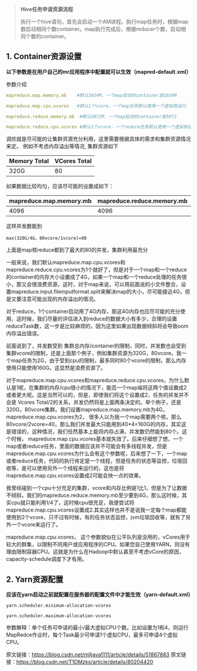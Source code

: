 



> **Hive任务申请资源流程**
>
> 执行一个hive语句，首先会启动一个AM进程。执行map任务时，根据map数启动相同个数container。map执行完成后，根据reducer个数，启动相同个数的container。



## 1. Container资源设置

**以下参数是在用户自己的mr应用程序中配置就可以生效（mapred-default.xml）**

参数介绍

```yml
mapreduce.map.memory.mb    #默认1024M，一个map启动的container是1024M

mapreduce.map.cpu.vcores   #默认1个vcore，一个map任务默认使用一个虚拟核运行

mapreduce.reduce.memory.mb  #默认3072M，一个map启动的container是3072

mapreduce.reduce.cpu.vcores #默认1个vcore，一个reduce任务默认使用一个虚拟核运行。
```



调优就是尽可能的让集群资源充分利用，这里需要根据具体的需求和集群资源情况来定。
例如不考虑内存溢出等情况, 集群资源如下

| Memory Total | VCores Total |
| ------------ | ------------ |
| 320G         | 80           |

如果数据比较均匀，应该尽可能的设置成如下：

| mapreduce.map.memory.mb | mapreduce.reduce.memory.mb | mapreduce.map.cpu.vcores | mapreduce.reduce.cpu.vcores |
| ----------------------- | -------------------------- | ------------------------ | --------------------------- |
| 4096                    | 4096                       | 1                        | 1                           |

这样并发数能到

```
max(320G/4G，80vcore/1vcore)=80
```

上面是map核reduce都到了最大的80的并发，集群利用最充分

一般来说，我们默认mapreduce.map.cpu.vcores和mapreduce.reduce.cpu.vcores为1个就好了，但是对于一个map和一个reduce的container的内存大小设置成了4G，如果一个map和一个reduce处理的任务很小，那又会很浪费资源，这时，对于map来说，可以用前面说的小文件整合，设置mapreduce.input.fileinputformat.split来解决map的大小，尽可能接近4G，但是又要注意可能出现的内存溢出的情况。

对于reduce，1个container启动用了4G内存，那这4G内存也应尽可能的充分使用，这时候，我们尽量的评估进入到reduce的数据大小有多少，合理的设置reduceTask数，这一步是比较麻烦的，因为这里如果出现数据倾斜将会导致oom内存溢出错误。

前面说到了，并发数受到 集群总内存/container的限制，同时，并发数也会受到集群vcore的限制，还是上面那个例子，例如集群资源为320G，80vcore，我一个map任务为2G，由于受到cpu的限制，最多同时80个vcore的限制，那么内存使用只能使用160G。这显然是浪费资源了。

对于mapreduce.map.cpu.vcores和mapreduce.reduce.cpu.vcores，为什么默认是1呢，在集群的内存/cpu很小的情况下，能否一个map端将这两个值设置成2或者更大呢。这是当然可以的，但是，即使我们将这个设置成2，任务的并发并不会是 Vcores Total/2的关系，并发仍然将是上面两条决定的。举个例子，还是320G，80vcore集群。我们设置mapreduce.map.memory.mb为4G，mapreduce.map.cpu.vcores为2， 很多人以为我一个map需要两个核，那么80vcore/2vcore=40，那么我们并发最大只能用到40*4=160G的内存，其实这是错误的，这种情况，我们任然基本上能将内存占满，并发数仍然能到80个。这个时候， mapreduce.map.cpu.vcores基本就失效了。后来仔细想了想，一个map或者reduce任务，里面的数据应该并不可能会有多线程并发，但是mapreduce.map.cpu.vcores为什么会有这个参数呢，后来想了一下，一个map或者reduce任务，代码的执行肯定是一个线程，但是任务的状态等监控，垃圾回收等，是可以使用另外一个线程来运行的，这也是将mapreduce.map.cpu.vcores设置成2可能会快一点的效果。

我曾经碰到一个cpu十分充足的集群，vcore和内存比例是1比1，但是为了让数据不倾斜，我们的mapreduce.reduce.memory.mb至少要到4G，那么这时候，其实cpu就只能利用1/4了，这时候cpu很充足，我便尝试将mapreduce.map.cpu.vcores设置成2.其实这样也并不是说我一定每个map都能使用到2个vcore，只不过有时候，有的任务状态监控，jvm垃圾回收等，就有了另外一个vcore来运行了。

mapreduce.map.cpu.vcores， 这个参数貌似在公平队列是没用的，vCores用于较大的群集，以限制不同用户或应用程序的CPU。如果您自己使用YARN，则没有理由限制容器CPU。这就是为什么在Hadoop中默认甚至不考虑vCore的原因，capacity-schedule调度下才有用。



## 2. Yarn资源配置

**应该在yarn启动之前就配置在服务器的配置文件中才能生效（yarn-default.xml）**

```
yarn.scheduler.minimum-allocation-vcores 

yarn.scheduler.maximum-allocation-vcores
```

参数解释：单个任务可申请的最小/最大虚拟CPU个数。比如设置为1和4，则运行MapRedce作业时，每个Task最少可申请1个虚拟CPU，最多可申请4个虚拟CPU。



原文链接：https://blog.csdn.net/mlljava1111/article/details/51867883
原文链接：https://blog.csdn.net/T1DMzks/article/details/80204420



